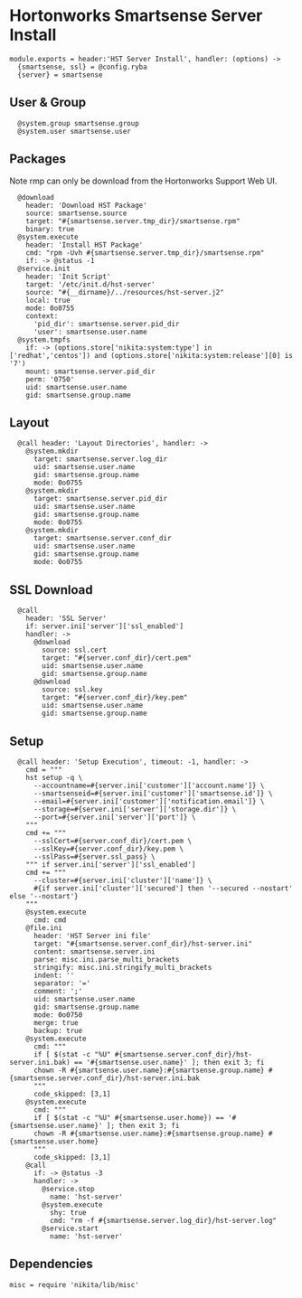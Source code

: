 
# Hortonworks Smartsense Server Install

    module.exports = header:'HST Server Install', handler: (options) ->
      {smartsense, ssl} = @config.ryba
      {server} = smartsense

## User & Group

      @system.group smartsense.group
      @system.user smartsense.user

## Packages
Note rmp can only be download from the Hortonworks Support Web UI.

      @download
        header: 'Download HST Package'
        source: smartsense.source
        target: "#{smartsense.server.tmp_dir}/smartsense.rpm"
        binary: true
      @system.execute
        header: 'Install HST Package'
        cmd: "rpm -Uvh #{smartsense.server.tmp_dir}/smartsense.rpm"
        if: -> @status -1
      @service.init
        header: 'Init Script'
        target: '/etc/init.d/hst-server'
        source: "#{__dirname}/../resources/hst-server.j2"
        local: true
        mode: 0o0755
        context:
          'pid_dir': smartsense.server.pid_dir
          'user': smartsense.user.name
      @system.tmpfs
        if: -> (options.store['nikita:system:type'] in ['redhat','centos']) and (options.store['nikita:system:release'][0] is '7')
        mount: smartsense.server.pid_dir
        perm: '0750'
        uid: smartsense.user.name
        gid: smartsense.group.name

## Layout

      @call header: 'Layout Directories', handler: ->
        @system.mkdir
          target: smartsense.server.log_dir
          uid: smartsense.user.name
          gid: smartsense.group.name
          mode: 0o0755
        @system.mkdir
          target: smartsense.server.pid_dir
          uid: smartsense.user.name
          gid: smartsense.group.name
          mode: 0o0755
        @system.mkdir
          target: smartsense.server.conf_dir
          uid: smartsense.user.name
          gid: smartsense.group.name
          mode: 0o0755

## SSL Download

      @call
        header: 'SSL Server'
        if: server.ini['server']['ssl_enabled']
        handler: ->
          @download
            source: ssl.cert
            target: "#{server.conf_dir}/cert.pem"
            uid: smartsense.user.name
            gid: smartsense.group.name
          @download
            source: ssl.key
            target: "#{server.conf_dir}/key.pem"
            uid: smartsense.user.name
            gid: smartsense.group.name

## Setup

      @call header: 'Setup Execution', timeout: -1, handler: ->
        cmd = """
        hst setup -q \
          --accountname=#{server.ini['customer']['account.name']} \
          --smartsenseid=#{server.ini['customer']['smartsense.id']} \
          --email=#{server.ini['customer']['notification.email']} \
          --storage=#{server.ini['server']['storage.dir']} \
          --port=#{server.ini['server']['port']} \
        """
        cmd += """
          --sslCert=#{server.conf_dir}/cert.pem \
          --sslKey=#{server.conf_dir}/key.pem \
          --sslPass=#{server.ssl_pass} \
        """ if server.ini['server']['ssl_enabled']
        cmd += """
          --cluster=#{server.ini['cluster']['name']} \
          #{if server.ini['cluster']['secured'] then '--secured --nostart' else '--nostart'}
        """
        @system.execute
          cmd: cmd
        @file.ini
          header: 'HST Server ini file'
          target: "#{smartsense.server.conf_dir}/hst-server.ini"
          content: smartsense.server.ini
          parse: misc.ini.parse_multi_brackets
          stringify: misc.ini.stringify_multi_brackets
          indent: ''
          separator: '='
          comment: ';'
          uid: smartsense.user.name
          gid: smartsense.group.name
          mode: 0o0750
          merge: true
          backup: true
        @system.execute
          cmd: """
          if [ $(stat -c "%U" #{smartsense.server.conf_dir}/hst-server.ini.bak) == '#{smartsense.user.name}' ]; then exit 3; fi
          chown -R #{smartsense.user.name}:#{smartsense.group.name} #{smartsense.server.conf_dir}/hst-server.ini.bak
          """
          code_skipped: [3,1]
        @system.execute
          cmd: """
          if [ $(stat -c "%U" #{smartsense.user.home}) == '#{smartsense.user.name}' ]; then exit 3; fi
          chown -R #{smartsense.user.name}:#{smartsense.group.name} #{smartsense.user.home}
          """
          code_skipped: [3,1]
        @call
          if: -> @status -3
          handler: ->
            @service.stop
              name: 'hst-server'
            @system.execute
              shy: true
              cmd: "rm -f #{smartsense.server.log_dir}/hst-server.log"
            @service.start
              name: 'hst-server'


## Dependencies

    misc = require 'nikita/lib/misc'

